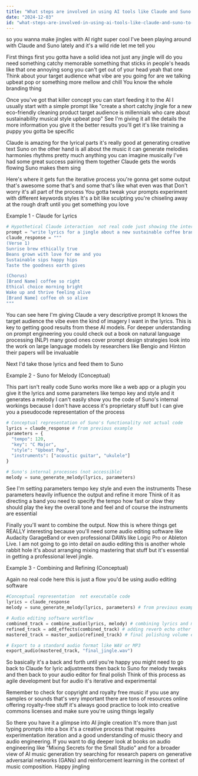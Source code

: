 ```yaml
---
title: "What steps are involved in using AI tools like Claude and Suno to create jingles for marketing campaigns?"
date: "2024-12-03"
id: "what-steps-are-involved-in-using-ai-tools-like-claude-and-suno-to-create-jingles-for-marketing-campaigns"
---
```


 so you wanna make jingles with AI right super cool  I've been playing around with Claude and Suno lately and it's a wild ride let me tell you

First things first you gotta have a solid idea  not just any jingle will do you need something catchy memorable something that sticks in people's heads like that one annoying song you can't get out of your head yeah that one  Think about your target audience what vibe are you going for are we talking upbeat pop or something more mellow and chill  You know the whole branding thing 

Once you've got that killer concept you can start feeding it to the AI  I usually start with a simple prompt like "create a short catchy jingle for a new eco-friendly cleaning product target audience is millennials who care about sustainability musical style upbeat pop"  See I'm giving it all the details  the more information you give it the better results you'll get it's like training a puppy you gotta be specific

Claude is amazing for the lyrical parts  it's really good at generating creative text  Suno on the other hand is all about the music  it can generate melodies harmonies rhythms pretty much anything you can imagine musically  I've had some great success pairing them together Claude gets the words flowing Suno makes them sing


Here's where it gets fun the iterative process  you're gonna get some output that's awesome some that's  and some that's like what even was that  Don't worry it's all part of the process  You gotta tweak your prompts experiment with different keywords styles  It's a bit like sculpting you're chiseling away at the rough draft until you get something you love

Example 1 - Claude for Lyrics

```python
# Hypothetical Claude interaction  not real code just showing the interaction style
prompt = "write lyrics for a jingle about a new sustainable coffee brand targeting young adults lyrics should be upbeat and focus on ethical sourcing"
claude_response = """
(Verse 1)
Sunrise brew ethically true
Beans grown with love for me and you
Sustainable sips happy hips
Taste the goodness earth gives

(Chorus)
[Brand Name] coffee so right
Ethical choice morning bright
Wake up and thrive feeling alive
[Brand Name] coffee oh so alive
"""
```

You can see here I'm giving Claude a very descriptive prompt  It knows the target audience the vibe even the kind of imagery I want in the lyrics.  This is key to getting good results from these AI models. For deeper understanding on prompt engineering you could check out a book on natural language processing (NLP)  many good ones cover prompt design strategies  look into the work on large language models by researchers like Bengio and Hinton their papers will be invaluable

Next  I'd take those lyrics and feed them to Suno  

Example 2 - Suno for Melody (Conceptual)

This part isn't really code  Suno works more like a web app or a plugin you give it the lyrics and some parameters like tempo key and style and it generates a melody I can't easily show you the code of Suno's internal workings because I don't have access  it's proprietary stuff  but I can give you a pseudocode representation of the process

```python
# Conceptual representation of Suno's functionality not actual code
lyrics = claude_response # from previous example
parameters = {
  "tempo": 120,
  "key": "C Major",
  "style": "Upbeat Pop",
  "instruments": ["acoustic guitar", "ukulele"]
}

# Suno's internal processes (not accessible)
melody = suno_generate_melody(lyrics, parameters)


```

See I'm setting parameters  tempo key style and even the instruments  These parameters heavily influence the output and refine it more  Think of it as directing a band  you need to specify the tempo how fast or slow they should play  the key the overall tone and feel  and of course the instruments are essential


Finally  you'll want to combine the output. Now this is where things get REALLY interesting because you'll need some audio editing software like Audacity GarageBand or even professional DAWs like Logic Pro or Ableton Live. I am not going to go into detail on audio editing this is another whole rabbit hole  it's about arranging mixing mastering that stuff  but it's essential in getting a professional level jingle.

Example 3 - Combining and Refining (Conceptual)

Again no real code here this is just a flow  you'd be using audio editing software


```python
#Conceptual representation  not executable code
lyrics = claude_response
melody = suno_generate_melody(lyrics, parameters) # from previous example

# Audio editing software workflow
combined_track = combine_audio(lyrics, melody) # combining lyrics and melody
refined_track = add_effects(combined_track) # adding reverb echo other effects
mastered_track = master_audio(refined_track) # final polishing volume etc

# Export to a standard audio format like WAV or MP3
export_audio(mastered_track, "final_jingle.wav")

```

So basically  it's a back and forth until you're happy  you might need to go back to Claude for lyric adjustments then back to Suno for melody tweaks and then back to your audio editor for final polish  Think of this process as agile development but for audio  it's iterative and experimental

Remember to check for copyright and royalty free music if you use any samples or sounds  that's very important  there are tons of resources online offering royalty-free stuff  it's always good practice  to look into creative commons licenses and make sure you're using things legally

So there you have it  a glimpse into AI jingle creation  It's more than just typing prompts into a box  it's a creative process that requires experimentation iteration and a good understanding of music theory and audio engineering.  If you want to dig deeper look at books on audio engineering like "Mixing Secrets for the Small Studio" and for a broader view of AI music generation try searching for research papers on generative adversarial networks (GANs)  and  reinforcement learning in the context of music composition.  Happy jingling
